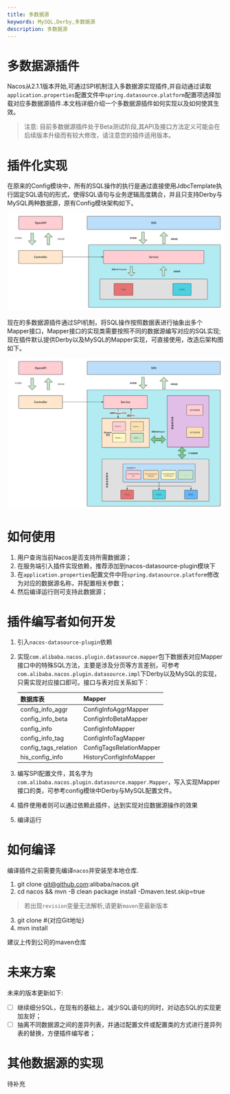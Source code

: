 ```yaml
---
title: 多数据源
keywords: MySQL,Derby,多数据源
description: 多数据源
---
```


# 多数据源插件
Nacos从2.1.1版本开始,可通过SPI机制注入多数据源实现插件,并自动通过读取`application.properties`配置文件中`spring.datasource.platform`配置项选择加载对应多数据源插件.本文档详细介绍一个多数据源插件如何实现以及如何使其生效。

> 注意:
> 目前多数据源插件处于Beta测试阶段,其API及接口方法定义可能会在后续版本升级而有较大修改，请注意您的插件适用版本。

# 插件化实现
在原来的Config模块中，所有的SQL操作的执行是通过直接使用JdbcTemplate执行固定SQL语句的形式，使得SQL语句与业务逻辑高度耦合，并且只支持Derby与MySQL两种数据源，原有Config模块架构如下。

![](../../img/config-old-datasource.png)

现在的多数据源插件通过SPI机制，将SQL操作按照数据表进行抽象出多个Mapper接口，Mapper接口的实现类需要按照不同的数据源编写对应的SQL实现;
现在插件默认提供Derby以及MySQL的Mapper实现，可直接使用，改造后架构图如下。

![](../../img/config-datasource-plugin.png)

# 如何使用
1. 用户查询当前Nacos是否支持所需数据源；
2. 在服务端引入插件实现依赖，推荐添加到nacos-datasource-plugin模块下
3. 在`application.properties`配置文件中将`spring.datasource.platform`修改为对应的数据源名称，并配置相关参数；
4. 然后编译运行则可支持此数据源；

# 插件编写者如何开发
1. 引入`nacos-datasource-plugin`依赖
2. 实现`com.alibaba.nacos.plugin.datasource.mapper`包下数据表对应Mapper接口中的特殊SQL方法，主要是涉及分页等方言差别，可参考`com.alibaba.nacos.plugin.datasource.impl`下Derby以及MySQL的实现，只需实现对应接口即可。接口与表对应关系如下：

    | 数据库表     | Mapper|
    | ----------- | ----------- |
    |config_info_aggr| ConfigInfoAggrMapper      |
    |config_info_beta| ConfigInfoBetaMapper        |
    |config_info|ConfigInfoMapper|
    |config_info_tag|ConfigInfoTagMapper|
    |config_tags_relation|ConfigTagsRelationMapper|
    |his_config_info|HistoryConfigInfoMapper|

3. 编写SPI配置文件，其名字为`com.alibaba.nacos.plugin.datasource.mapper.Mapper`，写入实现Mapper接口的类，可参考config模块中Derby与MySQL配置文件。
4. 插件使用者则可以通过依赖此插件，达到实现对应数据源操作的效果
5. 编译运行

# 如何编译
编译插件之前需要先编译`nacos`并安装至本地仓库.
1. git clone git@github.com:alibaba/nacos.git
2. cd nacos && mvn -B clean package install -Dmaven.test.skip=true

> 若出现`revision`变量无法解析,请更新`maven`至最新版本

3. git clone #{对应Git地址}
4. mvn install

建议上传到公司的maven仓库

# 未来方案
未来的版本更新如下:
- [ ] 继续细分SQL，在现有的基础上，减少SQL语句的同时，对动态SQL的实现更加友好；
- [ ] 抽离不同数据源之间的差异列表，并通过配置文件或配置类的方式进行差异列表的替换，方便插件编写者；

# 其他数据源的实现
待补充